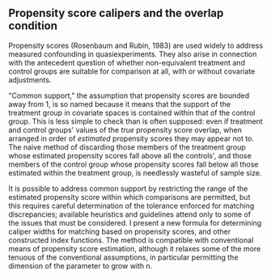 ## Propensity score calipers and the overlap condition

Propensity scores (Rosenbaum and Rubin, 1983) are used widely to
address measured confounding in quasiexperiments. They also arise in
connection with the antecedent question of whether non-equivalent
treatment and control groups are suitable for comparison at all, with or
without covariate adjustments.

"Common support," the assumption that propensity scores are
bounded away from 1, is so named because it means that the support of
the treatment group in covariate spaces is contained within that of the
control group.  This is less simple to check than is often
supposed: even if treatment and control groups' values of the
_true_ propensity score overlap, when arranged in order of _estimated_
propensity scores they may appear not to. The naive
method of discarding those members of the treatment group whose
estimated propensity scores fall above all the controls', and those
members of the control group whose propensity scores fall below all
those estimated within the treatment group, is needlessly wasteful of
sample size.

It is possible to address common support by restricting the range of the
estimated propensity score within which comparisons are permitted, but
this requires careful determination of the tolerance enforced for
matching discrepancies; available heuristics and guidelines attend only
to some of the issues that must be considered. I present a new formula
for determining caliper widths for matching based on propensity scores,
and other constructed index functions. The method is compatible with
conventional means of propensity score estimation, although it relaxes
some of the more tenuous of the conventional assumptions, in particular
permitting the dimension of the parameter to grow with n.
